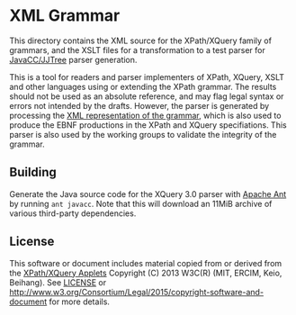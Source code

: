 # XML Grammar

This directory contains the XML source for the XPath/XQuery family 
of grammars, and the XSLT files for a transformation to a test parser 
for [JavaCC/JJTree](https://javacc.java.net/) parser generation.

This is a tool for readers and parser implementers of XPath, XQuery,
XSLT and other languages using or extending the XPath grammar.  The
results should not be used as an absolute reference, and may flag
legal syntax or errors not intended by the drafts.  However, the
parser is generated by processing the [XML representation of the
grammar](xpath-grammar.xml), which is also used to produce the EBNF
productions in the XPath and XQuery specifiations.  This parser is
also used by the working groups to validate the integrity of the
grammar.


## Building

Generate the Java source code for the XQuery 3.0 parser with [Apache
Ant](http://ant.apache.org) by running `ant javacc`.  Note that this
will download an 11MiB archive of various third-party dependencies.


## License

This software or document includes material copied from or derived
from the [XPath/XQuery Applets](https://www.w3.org/2013/01/qt-applets/)
Copyright (C) 2013 W3C(R) (MIT, ERCIM, Keio, Beihang).  See
[LICENSE](LICENSE) or
http://www.w3.org/Consortium/Legal/2015/copyright-software-and-document
for more details.